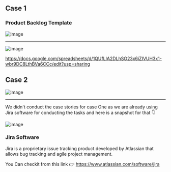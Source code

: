 
## Case 1
### Product Backlog Template

![image](https://user-images.githubusercontent.com/44178039/129715859-3661840e-68f9-4310-b2b8-b9130f767d68.png)

-------------------------------------------------------------------------------------------------------------------------------------

![image](https://i.imgur.com/0jpGbqM.png)

https://docs.google.com/spreadsheets/d/1QUfLIA2DLhSO23x6iZIVUH3x1-wbr9DC8LthBVa6CCc/edit?usp=sharing
## Case 2
![image](https://user-images.githubusercontent.com/44178039/129716316-ba10850f-730e-4fce-9fe1-c3669df0de5e.png)

----------------------------------------------------------------------------------------------------------------------------------------

We didn't conduct the case stories for case One as we are already using Jira software
for conducting the tasks and here is a snapshot for that 👇

![image](https://i.imgur.com/H2zCwd1.png)

### Jira Software
Jira is a proprietary issue tracking product developed by Atlassian that allows bug tracking and agile project management.

You Can checkit from this link 👉 https://www.atlassian.com/software/jira




